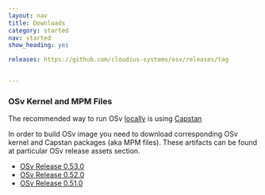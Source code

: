 ```yaml
---
layout: nav
title: Downloads
category: started
nav: started
show_heading: yes

releases: https://github.com/cloudius-systems/osv/releases/tag


---
```



### OSv Kernel and MPM Files
The recommended way to run OSv [locally](/run-locally)
is using [Capstan](/capstan)

In order to build OSv image you need to download corresponding
OSv kernel and Capstan packages (aka MPM files). These artifacts
can be found at particular OSv release assets section.

<!--more-->

* [OSv Release 0.53.0]({{page.releases}}/v0.53.0)
* [OSv Release 0.52.0]({{page.releases}}/v0.52.0)
* [OSv Release 0.51.0]({{page.releases}}/v0.51.0)
